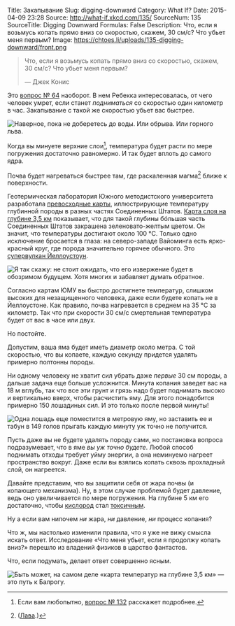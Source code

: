 Title: Закапывание
Slug: digging-downward
Category: What If?
Date: 2015-04-09 23:28
Source: http://what-if.xkcd.com/135/
SourceNum: 135
SourceTitle: Digging Downward
Formulas: False
Description: Что, если я возьмусь копать прямо вниз со скоростью, скажем, 30&nbsp;см/с? Что убьет меня первым?
Image: https://chtoes.li/uploads/135-digging-downward/front.png

> Что, если я возьмусь копать прямо вниз со скоростью, скажем, 30&nbsp;см/с? Что убьет меня первым?
>
> — Джек Конис

Это [вопрос №&nbsp;64][1] наоборот. В нем Ребекка интересовалась, от чего человек умрет, если станет *подниматься* со скоростью один километр в час. Закапывание с такой же скоростью убьет вас быстрее.

![](/uploads/135-digging-downward/kill_ru.png "Наверное, пока не доберетесь до воды. Или обрыва. Или горного льва.")

Когда вы минуете верхние слои[^1], температура будет расти по мере погружения достаточно равномерно. И так будет вплоть до самого ядра.

[^1]: Если вам любопытно, [вопрос №&nbsp;132][1] расскажет подробнее.

Почва будет нагреваться быстрее там, где раскаленная магма[^2] ближе к поверхности.

[^2]: ([Лава][7].)

Геотермическая лаборатория Южного методистского университета разработала [превосходные карты][2], иллюстрирующие температуру глубинной породы в разных частях Соединенных Штатов. [Карта слоя на глубине 3,5&nbsp;км][3] показывает, что для такой глубины бóльшая часть Соединенных Штатов закрашена зеленовато-желтым цветом. Он значит, что температуры достигают около 100&nbsp;°C. Только одно исключение бросается в глаза: на северо-западе Вайоминга есть ярко-красный круг, где порода значительно горячее обычного. Это [супервулкан Йеллоустоун][4].

![](/uploads/135-digging-downward/what_ru.png "Я так скажу: не стоит ожидать, что его извержение будет в обозримом будущем. Хотя многих и забавляет думать обратное.")

Согласно картам ЮМУ вы быстро достигнете температур, слишком высоких для незащищенного человека, даже если будете копать не в Йеллоустоне. Как правило, почва нагревается в среднем на 35&nbsp;°C за километр. Так что при скорости 30&nbsp;см/с смертельная температура будет от вас в часе или двух.

Но постойте.

Допустим, ваша яма будет иметь диаметр около метра. С той скоростью, что вы копаете, каждую секунду придется удалять примерно полтонны породы.

Ни одному человеку не хватит сил убрать даже *первые* 30&nbsp;см породы, а дальше задача еще больше усложнится. Минута копания заведет вас на 18&nbsp;м вглубь, так что все эти грунт и грязь надо будет поднимать высоко и вертикально вверх, чтобы расчистить яму. Для этого понадобится примерно 150&nbsp;лошадиных сил. И это только после первой минуты!

![](/uploads/135-digging-downward/horse_ru.png "Одна лошадь еще поместится в метровую яму, но заставить ее и табун в 149 голов прыгать каждую минуту уж точно не получится.")

Пусть даже вы не будете удалять породу сами, но постановка вопроса подразумевает, что в яме *вы уж точно будете*. Любой способ поднимать отходы требует уйму энергии, а она неминуемо нагреет пространство вокруг. Даже если вы взялись копать сквозь прохладный слой, он нагреется.

Давайте представим, что вы защитили себя от жара почвы (и копающего механизма). Ну, в этом случае проблемой будет давление, ведь оно увеличивается по мере погружения. На глубине 5&nbsp;км его достаточно, чтобы [кислород][5] стал [токсичным][6].

Ну а если вам нипочем *ни* жара, *ни* давление, *ни* процесс копания?

Что ж, мы настолько изменили правила, что я уже не вижу смысла искать ответ. Исследование «Что меня убьет, если я продолжу копать вниз?» перешло из владений физиков в царство фантастов.

Что, если подумать, делает ответ совершенно ясным.

![](/uploads/135-digging-downward/balrog.png "Быть может, на самом деле «карта температур на глубине 3,5 км» — это путь к Балрогу.")

[1]: https://chtoes.li/rising-steadily/ "Равномерный подъём"

[2]: http://www.smu.edu/Dedman/Academics/Programs/GeothermalLab/DataMaps/TemperatureMaps "Карты температур — Dedman College — ЮМУ (англ.)"

[3]: http://www.smu.edu/~/media/Site/Dedman/Academics/Programs/Geothermal%20Lab/Graphics/TemperatureMaps/SMU_2011_35kmTemperature.ashx?la=en "Геотермальная лаборатория ЮМУ: температуры на глубине 3,5 км (англ.)"

[4]: https://ru.wikipedia.org/wiki/Йеллоустонская_кальдера "Йеллоустонская кальдера — Википедия, свободная энциклопедия"

[5]: http://barpro.ru/index.php/physiology/toxicity-of-oxygen "Токсичность кислорода"

[6]: https://www.youtube.com/watch?v=LOZuxwVk7TU "Britney Spears — Toxic (Official Video) — YouTube"

[7]: http://xkcd.com/1405/ "xkcd: Meteor (англ.)"
